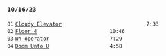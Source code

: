 ### `10/16/23`
`01` [`Cloudy Elevator`](cloudy-elevator.mp3)              `7:33`  
`02` [`Floor 4`](floor-4.mp3)            `10:46`  
`03` [`Wh-operator`](wh-operator.mp3)          `7:29`  
`04` [`Doom Unto U`](doom-unto-u.mp3)          `4:58`